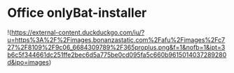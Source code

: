# Office onlyBat-installer


!(https://external-content.duckduckgo.com/iu/?u=https%3A%2F%2Fimages.bonanzastatic.com%2Fafu%2Fimages%2Fc727%2F8109%2F9c06_6684309789%2F365proplus.png&f=1&nofb=1&ipt=3b6c5f344661dc251ffe2bec6d5a775be0cd095fa5c660b9615014037289280d&ipo=images)